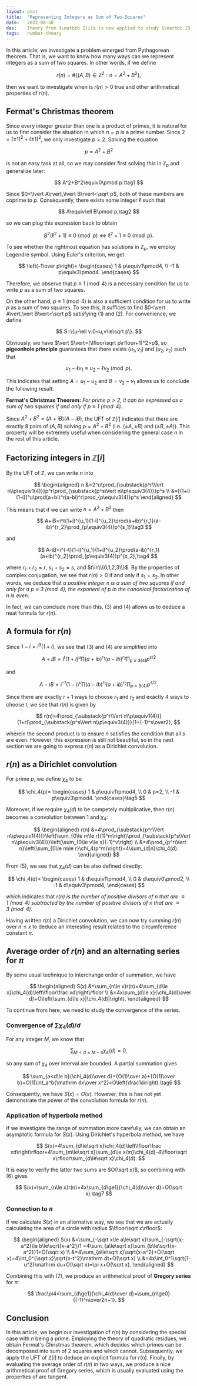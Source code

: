 ```yaml
---
layout: post
title:  "Representing Integers as Sum of Two Squares"
date:   2022-08-30
des:    Theory from $\mathbb Z[i]$ is now applied to study $\mathbb Z$
tags:   number-theory
---
```

In this article, we investigate a problem emerged from Pythagorean theorem. That is, we want to know how many ways can we represent integers as a sum of two squares. In other words, if we define

$$
r(n)=\#\{(A,B)\in\mathbb Z^2:n=A^2+B^2\},
$$

then we want to investigate when is $r(n)>0$ true and other arithmetical properties of $r(n)$.

## Fermat's Christmas theorem

Since every integer greater than one is a product of primes, it is natural for us to first consider the situation in which $n=p$ is a prime number. Since $2=(\pm1)^2+(\pm1)^2$, we only investigate $p>2$. Solving the equation

$$
p=A^2+B^2
$$

is not an easy task at all, so we may consider first solving this in $\mathbb Z_p$ and generalize later:

$$
A^2+B^2\equiv0\pmod p.\tag1
$$

Since $0<\lvert A\rvert,\lvert B\rvert<\sqrt p$, both of these numbers are coprime to $p$. Consequently, there exists some integer $\ell$ such that

$$
A\equiv\ell B\pmod p,\tag2
$$

so we can plug this expression back to obtain

$$
B^2(\ell^2+1)\equiv0\pmod p\iff\ell^2+1\equiv0\pmod p.
$$

To see whether the rightmost equation has solutions in $\mathbb Z_p$, we employ Legendre symbol. Using Euler's criterion, we get

$$
\left(-1\over p\right)=
\begin{cases}
1 & p\equiv1\pmod4, \\
-1 & p\equiv3\pmod4.
\end{cases}
$$

Therefore, we observe that $p\equiv1\pmod4$ is a necessary condition for us to write $p$ as a sum of two squares.

On the other hand, $p\equiv1\pmod4$ is also a sufficient condition for us to write $p$ as a sum of two squares. To see this, it suffices to find $0<\vert A\vert,\vert B\vert<\sqrt p$ satisfying (1) and (2). For convenience, we define

$$
S=\{u-\ell v:0<u,v\le\sqrt p\}.
$$

Obviously, we have $\vert S\vert=(\lfloor\sqrt p\rfloor+1)^2>p$, so **pigeonhole principle** guarantees that there exists $(u_1,v_1)$ and $(u_2,v_2)$ such that

$$
u_1-\ell v_1\equiv u_2-\ell v_2\pmod p.
$$

This indicates that setting $A=u_1-u_2$ and $B=v_2-v_1$ allows us to conclude the following result:

**Fermat's Christmas Theorem:** _For prime $p>2$, it can be expressed as a sum of two squares if and only if $p\equiv1\pmod4$._

Since $A^2+B^2=(A+iB)(A-iB)$, the UFT of $\mathbb Z[i]$ indicates that there are exactly 8 pairs of $(A,B)$ solving $p=A^2+B^2$ (i.e. $(\pm A,\pm B)$ and $(\pm B,\pm A)$). This property will be extremely useful when considering the general case $n$ in the rest of this article.

## Factorizing integers in $\mathbb Z[i]$

By the UFT of $\mathbb Z$, we can write $n$ into

$$
\begin{aligned}
n
&=2^u\prod_{\substack{p^r\Vert n\\p\equiv1(4)}}p^r\prod_{\substack{p^s\Vert n\\p\equiv3(4)}}p^s \\
&=[(1+i)(1-i)]^u\prod(a+bi)^r(a-bi)^r\prod_{p\equiv3(4)}p^s
\end{aligned}
$$

This means that if we can write $n=A^2+B^2$ then

$$
A+iB=i^t(1+i)^{u_1}(1-i)^{u_2}\prod(a+ib)^{r_1}(a-ib)^{r_2}\prod_{p\equiv3(4)}p^{s_1}\tag3
$$

and

$$
A-iB=i^{-t}(1-i)^{u_1}(1+i)^{u_2}\prod(a-ib)^{r_1}(a+ib)^{r_2}\prod_{p\equiv3(4)}p^{s_2},\tag4
$$

where $r_1+r_2=r$, $s_1+s_2=s$, and $t\in\\{0,1,2,3\\}$. By the properties of complex conjugation, we see that $r(n)>0$ if and only if $s_1=s_2$. In other words, we deduce that _a positive integer $n$ is a sum of two squares if and only for a $p\equiv3\pmod4$, the exponent of $p$ in the canonical factorization of $n$ is even._

In fact, we can conclude more than this. (3) and (4) allows us to deduce a neat formula for $r(n)$.

## A formula for $r(n)$

Since $1-i=i^3(1+i)$, we see that (3) and (4) are simplified into

$$
A+iB=i^t(1+i)^u\prod(a+ib)^{r_1}(a-ib)^{r_2}\prod_{p\equiv3(4)}p^{s/2}
$$

and

$$
A-iB=i^{-t}(1-i)^u\prod(a-ib)^{r_1}(a+ib)^{r_2}\prod_{p\equiv3(4)}p^{s/2}.
$$

Since there are exactly $r+1$ ways to choose $r_1$ and $r_2$ and exactly 4 ways to choose $t$, we see that $r(n)$ is given by

$$
r(n)=4\prod_{\substack{p^r\Vert n\\p\equiv1(4)}}(1+r)\prod_{\substack{p^s\Vert n\\p\equiv3(4)}}{1+(-1)^s\over2},
$$

wherein the second product is to ensure $n$ satisfies the condition that all $s$ are even. However, this expression is still not beautiful, so in the next section we are going to express $r(n)$ as a Dirichlet convolution.

## $r(n)$ as a Dirichlet convolution

For prime $p$, we define $\chi_4$ to be

$$
\chi_4(p)=
\begin{cases}
1 & p\equiv1\pmod4, \\
0 & p=2, \\
-1 & p\equiv3\pmod4.
\end{cases}\tag5
$$

Moreover, if we require $\chi_4(d)$ to be competely multiplicative, then $r(n)$ becomes a convolution between $1$ and $\chi_4$:

$$
\begin{aligned}
r(n)
&=4\prod_{\substack{p^r\Vert n\\p\equiv1(4)}}\left(\sum_{0\le m\le r}(1)^m\right)\prod_{\substack{p^s\Vert n\\p\equiv3(4)}}\left(\sum_{0\le v\le s}(-1)^v\right) \\
&=4\prod_{p^r\Vert n}\left(\sum_{0\le m\le r}\chi_4(p^m)\right)=4\sum_{d|n}\chi_4(d).
\end{aligned}
$$

From (5), we see that $\chi_4(d)$ can be also defined directly:

$$
\chi_4(d)=
\begin{cases}
1 & d\equiv1\pmod4, \\
0 & d\equiv0\pmod2, \\
-1 & d\equiv3\pmod4,
\end{cases}
$$

which indicates that _$r(n)$ is the number of positive divisors of $n$ that are $\equiv1\pmod4$ subtracted by the number of positive divisors of $n$ that are $\equiv3\pmod4$._

Having written $r(n)$ a Dirichlet convolution, we can now try summing $r(n)$ over $n\le x$ to deduce an interesting result related to the circumference constant $\pi$.

## Average order of $r(n)$ and an alternating series for $\pi$

By some usual technique to interchange order of summation, we have

$$
\begin{aligned}
S(x)
&=\sum_{n\le x}r(n)=4\sum_{d\le x}\chi_4(d)\left\lfloor\frac xd\right\rfloor \\
&=4x\sum_{d\le x}{\chi_4(d)\over d}+O\left(\sum_{d\le x}|\chi_4(d)|\right).
\end{aligned}
$$

To continue from here, we need to study the convergence of the series.

### Convergence of $\sum\chi_4(d)/d$

For any integer $M$, we know that

$$
\sum_{M<d\le M+4}\chi_4(d)=0,
$$

so any sum of $\chi_4$ over interval are bounded. A partial summation gives

$$
\sum_{a<d\le b}{\chi_4(d)\over d}={O(1)\over a}+{O(1)\over b}+O(1)\int_a^b{\mathrm dx\over x^2}=O\left(\frac1a\right).\tag6
$$

Consequently, we have $S(x)=O(x)$. However, this is has not yet demonstrate the power of the convolution formula for $r(n)$.

### Application of hyperbola method

If we investigate the range of summation more carefully, we can obtain an asymptotic formula for $S(x)$. Using Dirichlet's hyperbola method, we have

$$
S(x)=4\sum_{d\le\sqrt x}\chi_4(d)\left\lfloor\frac xd\right\rfloor+4\sum_{m\le\sqrt x}\sum_{d\le x/m}\chi_4(d)-4\lfloor\sqrt x\rfloor\sum_{d\le\sqrt x}\chi_4(d).
$$

It is easy to verify the latter two sums are $O(\sqrt x)$, so combining with (6) gives

$$
S(x)=\sum_{n\le x}r(n)=4x\sum_{d\ge1}{\chi_4(d)\over d}+O(\sqrt x).\tag7
$$

### Connection to $\pi$

If we calculate $S(x)$ in an alternative way, we see that we are actually calculating the area of a circle with radius $\lfloor\sqrt x\rfloor$:

$$
\begin{aligned}
S(x)
&=\sum_{-\sqrt x\le a\le\sqrt x}\sum_{-\sqrt{x-a^2}\le b\le\sqrt{x-a^2}}1
=4\sum_{a\le\sqrt x}\sum_{b\le\sqrt{x-a^2}}1+O(\sqrt x) \\
&=4\sum_{a\le\sqrt x}\sqrt{x-a^2}+O(\sqrt x)=4\int_0^{\sqrt x}\sqrt{x-t^2}\mathrm dt+O(\sqrt x) \\
&=4x\int_0^1\sqrt{1-u^2}\mathrm du+O(\sqrt x)=\pi x+O(\sqrt x).
\end{aligned}
$$

Combining this with (7), we produce an arithmetical proof of **Gregory series** for $\pi$:

$$
\frac\pi4=\sum_{d\ge1}{\chi_4(d)\over d}=\sum_{n\ge0}{(-1)^n\over2n+1}.
$$

## Conclusion

In this article, we begin our investigation of $r(n)$ by considering the special case with $n$ being a prime. Employing the theory of quadratic residues, we obtain Fermat's Christmas theorem, which decides which primes can be decomposed into sum of 2 squares and which cannot. Subsequently, we apply the UFT of $\mathbb Z[i]$ to deduce an explicit formula for $r(n)$. Finally, by evaluating the average order of $r(n)$ in two ways, we produce a nice arithmetical proof of Gregory series, which is usually evaluated using the properties of arc tangent.